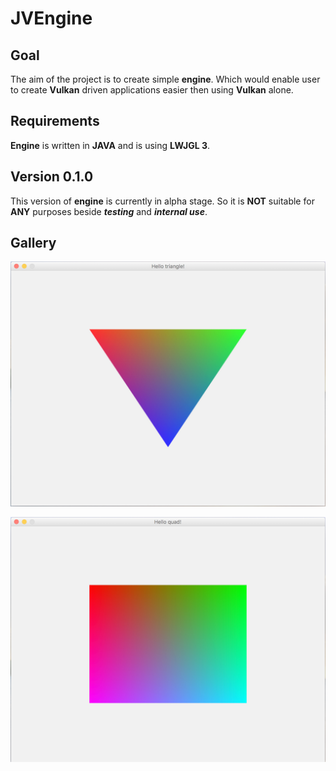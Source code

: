 # JVEngine
<h2>Goal</h2>
<p>The aim of the project is to create simple <b>engine</b>. Which would enable user to create <b>Vulkan</b> driven applications easier then using <b>Vulkan</b> alone.</p>
<h2>Requirements</h2>
<p><b>Engine</b> is written in <b>JAVA</b> and is using <b>LWJGL 3</b>.</p>
<h2>Version 0.1.0</h2>
<p>This version of <b>engine</b>  is currently in alpha stage. So it is <b>NOT</b> suitable for <b>ANY</b> purposes beside <i><b>testing</b></i> and <b><i>internal use</i></b>.</p>
<h2>Gallery</h2>

![triangle_git](other_resources/triangle_git.jpg)

![triangle_git](other_resources/quad_git.jpg)
